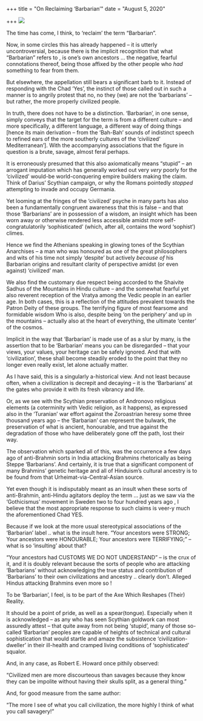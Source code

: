 +++
title = "On Reclaiming ‘Barbarian’"
date = "August 5, 2020"

+++
![](https://aryaakasha.files.wordpress.com/2020/08/653eae3f2b119d986b5d2f296bef3401.jpg?w=563)

The time has come, I think, to ‘reclaim’ the term “Barbarian”.

Now, in some circles this has already happened – it is utterly
uncontroversial, because there is the implicit recognition that what
“Barbarian” refers to , is one’s own ancestors … the negative, fearful
connotations thereof, being those affixed by the other people who *had*
something to fear from them.

But elsewhere, the appellation still bears a significant barb to it.
Instead of responding with the Chad ‘Yes’, the instinct of those called
out in such a manner is to angrily protest that no, no they (we) are not
the ‘barbarians’ – but rather, the more properly civilized people.

In truth, there does not have to be a distinction. ‘Barbarian’, in one
sense, simply conveys that the target for the term is from a different
culture – and more specifically, a different language, a different way
of doing things \[hence its main derivation – from the ‘Bah-Bah’ sounds
of indistinct speech to refined ears of the more southerly cultures of
the ‘civilized’ Mediterranean’\]. With the accompanying associations
that the figure in question is a brute, savage, almost feral perhaps.

It is erroneously presumed that this also axiomatically means “stupid” –
an arrogant imputation which has generally worked out very *very* poorly
for the ‘civilized’ would-be world-conquering empire builders making the
claim. Think of Darius’ Scythian campaign, or why the Romans pointedly
*stopped* attempting to invade and occupy Germania.

Yet looming at the fringes of the ‘civilized’ psyche in many parts has
also been a fundamentally congruent awareness that this is false – and
that those ‘Barbarians’ are in possession of a wisdom, an insight which
has been worn away or otherwise rendered less accessible amidst more
self-congratulatorily ‘sophisticated’ (which, after all, contains the
word ‘sophist’) climes.

Hence we find the Athenians speaking in glowing tones of the Scythian
Anarchises – a man who was honoured as one of the great philosophers and
wits of his time not simply ‘despite’ but actively *because of* his
Barbarian origins and resultant clarity of perspective amidst (or even
against) ‘civilized’ man.

We also find the customary due respect being accorded to the Shaivite
Sadhus of the Mountains in Hindu culture – and the somewhat fearful yet
also reverent reception of the Vratya among the Vedic people in an
earlier age. In both cases, this is a reflection of the attitudes
prevalent towards the Patron Deity of these groups. The terrifying
figure of most fearsome and formidable wisdom Who is also, despite being
‘on the periphery’ and up in the mountains – actually also at the heart
of everything, the ultimate ‘center’ of the cosmos.

Implicit in the way that ‘Barbarian’ is made use of as a slur by many,
is the assertion that to be ‘Barbarian’ means you can be disregarded –
that your views, your values, your heritage can be safely ignored. And
that with ‘civilization’, these shall become steadily eroded to the
point that they no longer even really exist, let alone actually matter.

As I have said, this is a singularly a-historical view. And not least
because often, when a civilization is decrepit and decaying – it is the
‘Barbarians’ at the gates who provide it with its fresh vibrancy and
life.

Or, as we see with the Scythian preservation of Andronovo religious
elements (a coterminity with Vedic religion, as it happens), as
expressed also in the ‘Turanian’ war effort against the Zoroastrian
heresy some three thousand years ago – the ‘Barbarian’ can represent the
bulwark, the preservation of what is ancient, honourable, and true
against the degradation of those who have deliberately gone off the
path, lost their way.

The observation which sparked all of this, was the occurrence a few days
ago of anti-Brahmin sorts in India attacking Brahmins rhetorically as
being Steppe ‘Barbarians’. And certainly, it is true that a significant
component of many Brahmins’ genetic heritage and all of Hinduism’s
cultural ancestry is to be found from that Urheimat-via-Central-Asian
source.

Yet even though it is indisputably meant as an insult when these sorts
of anti-Brahmin, anti-Hindu agitators deploy the term … just as we saw
via the ‘Gothicismus’ movement in Sweden two to four hundred years ago ,
I believe that the most appropriate response to such claims is veer-y
much the aforementioned Chad YES.

Because if we look at the more usual stereotypical associations of the
‘Barbarian’ label .. what is the insult here. “Your ancestors were
STRONG; Your ancestors were HONOURABLE; Your ancestors were TERRIFYING;”
– what is so ‘insulting’ about that?

“Your ancestors had CUSTOMS WE DO NOT UNDERSTAND” – is the crux of it,
and it is doubly relevant because the sorts of people who are attacking
‘Barbarians’ without acknowledging the true status and contribution of
‘Barbarians’ to their own civilizations and ancestry .. clearly don’t.
Alleged Hindus attacking Brahmins even more so !

To be ‘Barbarian’, I feel, is to be part of the Axe Which Reshapes
(Their) Reality.

It should be a point of pride, as well as a spear(tongue). Especially
when it is acknowledged – as any who has seen Scythian goldwork can most
assuredly attest – that quite away from not being ‘stupid’, many of
those so-called ‘Barbarian’ peoples are capable of heights of technical
and cultural sophistication that would startle and amaze the subsistence
‘civilization-dweller’ in their ill-health and cramped living conditions
of ‘sophisticated’ squalor.

And, in any case, as Robert E. Howard once pithily observed:

“Civilized men are more discourteous than savages because they know they
can be impolite without having their skulls split, as a general thing.”

And, for good measure from the same author:

“The more I see of what you call civilization, the more highly I think
of what you call savagery!”
